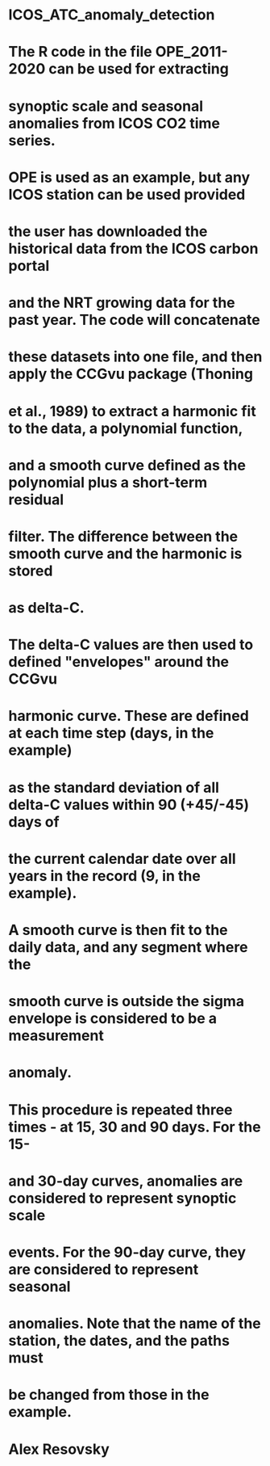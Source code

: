 # ICOS_ATC_anomaly_detection

# The R code in the file OPE_2011-2020 can be used for extracting 
# synoptic scale and seasonal anomalies from ICOS CO2 time series. 
# OPE is used as an example, but any ICOS station can be used provided 
# the user has downloaded the historical data from the ICOS carbon portal 
# and the NRT growing data for the past year. The code will concatenate 
# these datasets into one file, and then apply the CCGvu package (Thoning 
# et al., 1989) to extract a harmonic fit to the data, a polynomial function, 
# and a smooth curve defined as the polynomial plus a short-term residual 
# filter.  The difference between the smooth curve and the harmonic is stored
# as delta-C.

# The delta-C values are then used to defined "envelopes" around the CCGvu 
# harmonic curve.  These are defined at each time step (days, in the example)
# as the standard deviation of all delta-C values within 90 (+45/-45) days of
# the current calendar date over all years in the record (9, in the example).
# A smooth curve is then fit to the daily data, and any segment where the 
# smooth curve is outside the sigma envelope is considered to be a measurement
# anomaly.

# This procedure is repeated three times - at 15, 30 and 90 days. For the 15-
# and 30-day curves, anomalies are considered to represent synoptic scale 
# events.  For the 90-day curve, they are considered to represent seasonal 
# anomalies.  Note that the name of the station, the dates, and the paths must
# be changed from those in the example.

# Alex Resovsky
